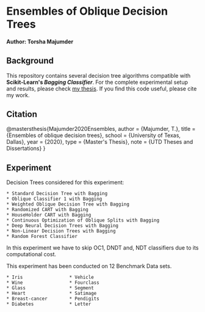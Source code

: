 # Ensembles of Oblique Decision Trees
#### Author: Torsha Majumder

## Background
This repository contains several decision tree algorithms compatible with **Scikit-Learn's *Bagging Classifier***. For the complete experimental setup and results, please check [my thesis](https://utd-ir.tdl.org/handle/10735.1/8818). If you find this code useful, please cite my work.

## Citation
@mastersthesis{Majumder2020Ensembles,
  author       = {Majumder, T.},
  title        = {Ensembles of oblique decision trees},
  school       = {University of Texas, Dallas},
  year         = {2020},
  type         = {Master's Thesis},
  note         = {UTD Theses and Dissertations}
}

## Experiment
Decision Trees considered for this experiment:

    * Standard Decision Tree with Bagging
    * Oblique Classifier 1 with Bagging
    * Weighted Oblique Decision Tree with Bagging
    * Randomized CART with Bagging
    * HouseHolder CART with Bagging
    * Continuous Optimization of Oblique Splits with Bagging
    * Deep Neural Decision Trees with Bagging
    * Non-Linear Decision Trees with Bagging
    * Random Forest Classifier


In this experiment we have to skip OC1, DNDT and, NDT classifiers due to its computational cost.


This experiment has been conducted on 12 Benchmark Data sets.

    * Iris                 * Vehicle
    * Wine                 * Fourclass
    * Glass                * Segment
    * Heart                * Satimage
    * Breast-cancer        * Pendigits
    * Diabetes             * Letter







